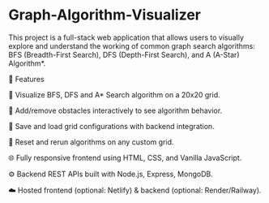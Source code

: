 # Graph-Algorithm-Visualizer
This project is a full-stack web application that allows users to visually explore and understand the working of common graph search algorithms: BFS (Breadth-First Search), DFS (Depth-First Search), and A (A-Star) Algorithm*.

🚀 Features

🎯 Visualize BFS, DFS and A* Search algorithm on a 20x20 grid.

🧱 Add/remove obstacles interactively to see algorithm behavior.

💾 Save and load grid configurations with backend integration.

🔄 Reset and rerun algorithms on any custom grid.

🌐 Fully responsive frontend using HTML, CSS, and Vanilla JavaScript.

⚙️ Backend REST APIs built with Node.js, Express, MongoDB.

☁️ Hosted frontend (optional: Netlify) & backend (optional: Render/Railway).
